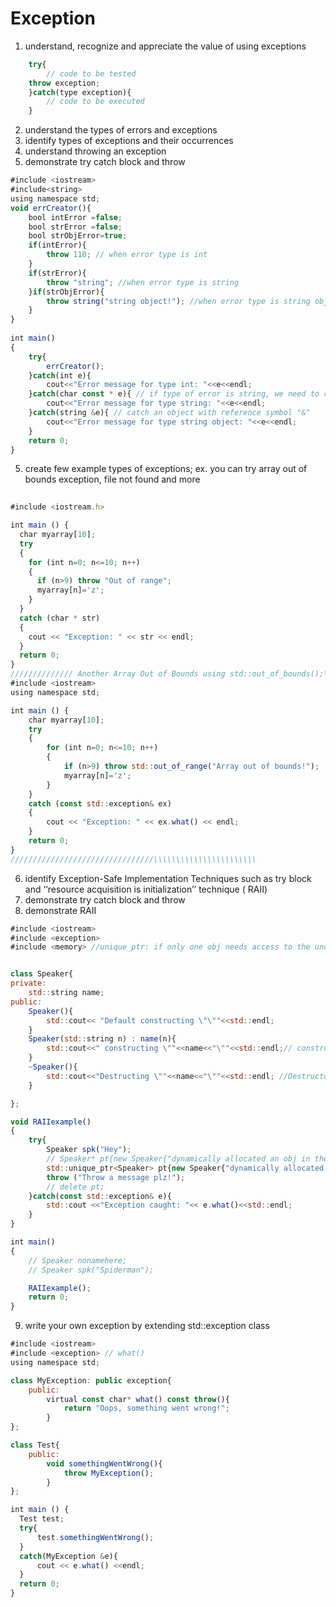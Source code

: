 # Exception




1. understand, recognize and appreciate the value of using exceptions 
```javascript
    try{
        // code to be tested
	throw exception;
    }catch(type exception){
        // code to be executed 
    }

```



2. understand the types of errors and exceptions
3. identify types of exceptions and their occurrences
4. understand throwing an exception 
7. demonstrate try catch block and throw
```javascript
#include <iostream>
#include<string> 
using namespace std;
void errCreator(){
    bool intError =false;
    bool strError =false;
    bool strObjError=true;
    if(intError){
        throw 110; // when error type is int 
    }
    if(strError){
        throw "string"; //when error type is string  
    }if(strObjError){
        throw string("string object!"); //when error type is string object created by string class
    }
}
 
int main()
{
    try{
        errCreator();
    }catch(int e){
        cout<<"Error message for type int: "<<e<<endl;
    }catch(char const * e){ // if type of error is string, we need to catch it w/ char const *(pointer) 
        cout<<"Error message for type string: "<<e<<endl;
    }catch(string &e){ // catch an object with reference symbol "&"
        cout<<"Error message for type string object: "<<e<<endl;
    }
    return 0;
}

```

5. create few example types of  exceptions; ex. you can try array out of bounds exception, file not found and more
```javascript
 
#include <iostream.h>

int main () {
  char myarray[10];
  try
  {
    for (int n=0; n<=10; n++)
    {
      if (n>9) throw "Out of range";
      myarray[n]='z';
    }
  }
  catch (char * str)
  {
    cout << "Exception: " << str << endl;
  }
  return 0;
}
////////////// Another Array Out of Bounds using std::out_of_bounds();\\\\\\\\\\\\\\\\
#include <iostream>
using namespace std;

int main () {
    char myarray[10];
    try
    {
        for (int n=0; n<=10; n++)
        {
            if (n>9) throw std::out_of_range("Array out of bounds!");
            myarray[n]='z';
        }
    }
    catch (const std::exception& ex)
    {
        cout << "Exception: " << ex.what() << endl;
    }
    return 0;
}
////////////////////////////////\\\\\\\\\\\\\\\\\\\\\\\
```

6. identify Exception-Safe Implementation Techniques such as try block and ‘‘resource acquisition is initialization’’ technique ( RAII)
7. demonstrate try catch block and throw
8. demonstrate RAII
```javascript
#include <iostream>
#include <exception>
#include <memory> //unique_ptr: if only one obj needs access to the underlying pointer  (smart pointer)


class Speaker{
private:
    std::string name;
public:
    Speaker(){
        std::cout<< "Default constructing \"\""<<std::endl;
    }
    Speaker(std::string n) : name(n){
        std::cout<<" constructing \""<<name<<"\""<<std::endl;// constructor acquires resorce
    }
    ~Speaker(){
        std::cout<<"Destructing \""<<name<<"\""<<std::endl; //Destructor releases resource
    }

};

void RAIIexample()
{
    try{
        Speaker spk("Hey");
        // Speaker* pt{new Speaker{"dynamically allocated an obj in the heap"}};      //raw pointer doesn't have a destructor, so manual deletion is required
        std::unique_ptr<Speaker> pt{new Speaker{"dynamically allocated an obj in the heap"}}; // unique pointer comes with a destructor, so we don't need to manually delete it
        throw ("Throw a message plz!");
        // delete pt;
    }catch(const std::exception& e){
        std::cout <<"Exception caught: "<< e.what()<<std::endl;
    }
}

int main()
{
    // Speaker nonamehere;
    // Speaker spk("Spiderman");

    RAIIexample();
    return 0;
}

```


9. write your own exception by extending std::exception class
```javascript
#include <iostream>
#include <exception> // what()
using namespace std;

class MyException: public exception{
    public:
        virtual const char* what() const throw(){
            return "Oops, something went wrong!";
        }
};

class Test{
    public:
        void somethingWentWrong(){
            throw MyException();
        }
};

int main () {
  Test test;
  try{
      test.somethingWentWrong();
  }
  catch(MyException &e){
      cout << e.what() <<endl; 
  }
  return 0;
}
```
